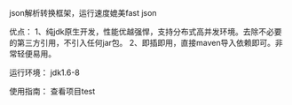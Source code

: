json解析转换框架，运行速度媲美fast json


优点：
1、纯jdk原生开发，性能优越强悍，支持分布式高并发环境。去除不必要的第三方引用，不引入任何jar包。
2、即插即用，直接maven导入依赖即可。非常轻便易用。



运行环境：
jdk1.6-8


使用指南：
查看项目test
